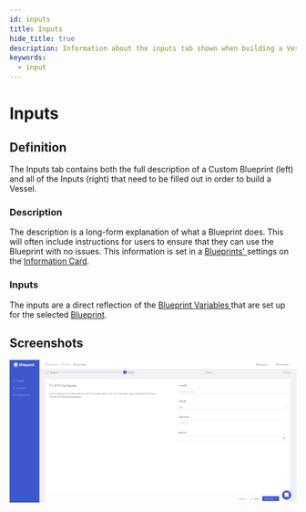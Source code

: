 ```yaml
---
id: inputs
title: Inputs
hide_title: true
description: Information about the inputs tab shown when building a Vessel with a Blueprint.
keywords:
  - input
---
```


# Inputs

## Definition

The Inputs tab contains both the full description of a Custom Blueprint \(left\) and all of the Inputs \(right\) that need to be filled out in order to build a Vessel.

### Description

The description is a long-form explanation of what a Blueprint does. This will often include instructions for users to ensure that they can use the Blueprint with no issues. This information is set in a [Blueprints' ](../blueprints/)settings on the [Information Card](information-card.md).

### Inputs

The inputs are a direct reflection of the [Blueprint Variables ](../blueprints/blueprint-variables.md)that are set up for the selected [Blueprint](../blueprints/).

## Screenshots

![](../../.gitbook/assets/image_52.png)
